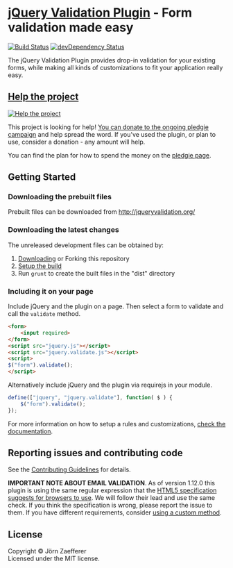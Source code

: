 [jQuery Validation Plugin](http://jqueryvalidation.org/) - Form validation made easy
================================

[![Build Status](https://secure.travis-ci.org/jzaefferer/jquery-validation.png)](http://travis-ci.org/jzaefferer/jquery-validation)
[![devDependency Status](https://david-dm.org/jzaefferer/jquery-validation/dev-status.png?theme=shields.io)](https://david-dm.org/jzaefferer/jquery-validation#info=devDependencies)

The jQuery Validation Plugin provides drop-in validation for your existing forms, while making all kinds of customizations to fit your application really easy.

## [Help the project](http://pledgie.com/campaigns/18159)

[![Help the project](http://www.pledgie.com/campaigns/18159.png?skin_name=chrome)](http://pledgie.com/campaigns/18159)

This project is looking for help! [You can donate to the ongoing pledgie campaign](http://pledgie.com/campaigns/18159)
and help spread the word. If you've used the plugin, or plan to use, consider a donation - any amount will help.

You can find the plan for how to spend the money on the [pledgie page](http://pledgie.com/campaigns/18159).

## Getting Started

### Downloading the prebuilt files

Prebuilt files can be downloaded from http://jqueryvalidation.org/

### Downloading the latest changes

The unreleased development files can be obtained by:

 1. [Downloading](https://github.com/jzaefferer/jquery-validation/archive/master.zip) or Forking this repository
 2. [Setup the build](CONTRIBUTING.md#build-setup)
 3. Run `grunt` to create the built files in the "dist" directory

### Including it on your page

Include jQuery and the plugin on a page. Then select a form to validate and call the `validate` method.

```html
<form>
	<input required>
</form>
<script src="jquery.js"></script>
<script src="jquery.validate.js"></script>
<script>
$("form").validate();
</script>
```

Alternatively include jQuery and the plugin via requirejs in your module.

```js
define(["jquery", "jquery.validate"], function( $ ) {
	$("form").validate();
});
```

For more information on how to setup a rules and customizations, [check the documentation](https://jqueryvalidation.org/documentation/).

## Reporting issues and contributing code

See the [Contributing Guidelines](CONTRIBUTING.md) for details.

**IMPORTANT NOTE ABOUT EMAIL VALIDATION**. As of version 1.12.0 this plugin is using the same regular expression that the [HTML5 specification suggests for browsers to use](https://html.spec.whatwg.org/multipage/forms.html#valid-e-mail-address). We will follow their lead and use the same check. If you think the specification is wrong, please report the issue to them. If you have different requirements, consider [using a custom method](http://jqueryvalidation.org/jQuery.validator.addMethod/).

## License
Copyright &copy; Jörn Zaefferer<br>
Licensed under the MIT license.
